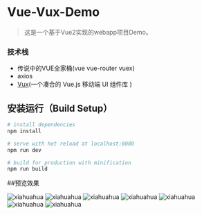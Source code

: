 # Vue-Vux-Demo

> 这是一个基于Vue2实现的webapp项目Demo。


### 技术栈
- 传说中的VUE全家桶(vue vue-router vuex)
- axios
- [Vux](https://vux.li)(一个凑合的 Vue.js 移动端 UI 组件库 )


## 安装运行（Build Setup）

``` bash
# install dependencies
npm install

# serve with hot reload at localhost:8080
npm run dev

# build for production with minification
npm run build

```

##预览效果

![xiahuahua](https://github.com/xiahuahua/vue-vux-demo/blob/master/src/assets/wxImg1.jpeg)
![xiahuahua](https://github.com/xiahuahua/vue-vux-demo/blob/master/src/assets/wxImg2.jpeg)
![xiahuahua](https://github.com/xiahuahua/vue-vux-demo/blob/master/src/assets/wxImg3.jpeg)
![xiahuahua](https://github.com/xiahuahua/vue-vux-demo/blob/master/src/assets/wxImg4.jpeg)
![xiahuahua](https://github.com/xiahuahua/vue-vux-demo/blob/master/src/assets/wxImg5.jpeg)
![xiahuahua](https://github.com/xiahuahua/vue-vux-demo/blob/master/src/assets/wxImg7.jpeg)
![xiahuahua](https://github.com/xiahuahua/vue-vux-demo/blob/master/src/assets/wxImg6.jpeg)